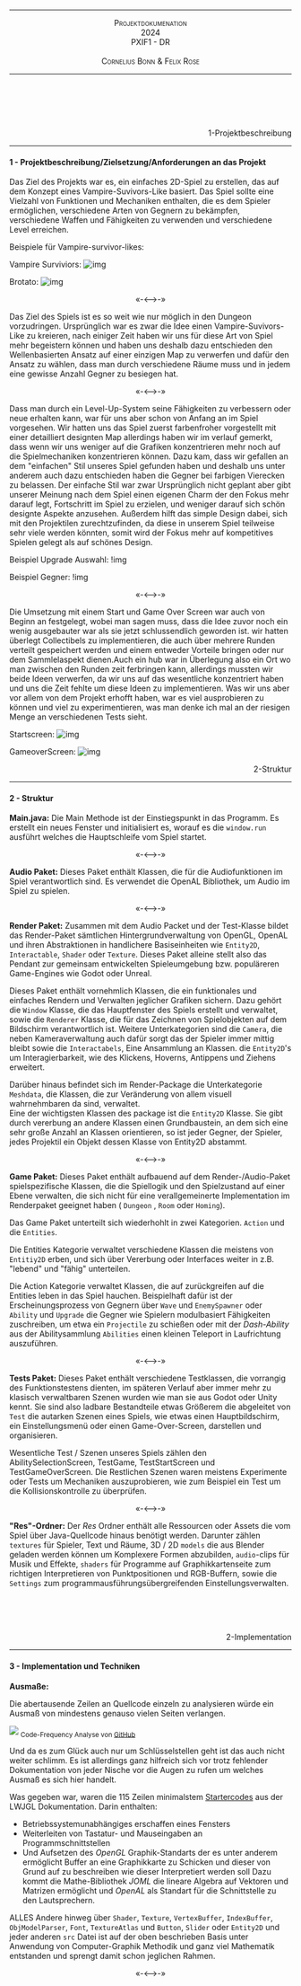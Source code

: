 <br><br><br><br><br><br><br><br><br><br><br><br><br><br><br><br>

---

<div style="font-variant:small-caps;text-align:center"> Projektdokumenation</div>
<div style="font-variant:small-caps;text-align:center"> 2024</div>
<div style="font-variant:small-caps;text-align:center">PXIF1 - DR</div>
<div style="visibility:hidden">a</div>
<div style="font-variant:small-caps;text-align:center"> Cornelius Bonn & Felix Rose</div>

---

<br><br><br><br>

<!--- Pagebreak --->
<div style="page-break-after: always"></div>


<div style="text-align:right">1-Projektbeschreibung</div>

---

#### 1 - Projektbeschreibung/Zielsetzung/Anforderungen an das Projekt
Das Ziel des Projekts war es, ein einfaches 2D-Spiel zu erstellen, das auf dem Konzept eines Vampire-Suvivors-Like basiert. Das Spiel sollte eine Vielzahl von Funktionen und Mechaniken enthalten, die es dem Spieler ermöglichen, verschiedene Arten von Gegnern zu bekämpfen, verschiedene Waffen und Fähigkeiten zu verwenden und verschiedene Level erreichen.

Beispiele für Vampire-survivor-likes:

Vampire Surviviors:
![img](https://www.google.com/url?sa=i&url=https%3A%2F%2Fstore.steampowered.com%2Fapp%2F1794680%2FVampire_Survivors%2F%3Fl%3Dgerman&psig=AOvVaw0rq2bjENvPxpmk43yCV4Yb&ust=1717449002421000&source=images&cd=vfe&opi=89978449&ved=0CBIQjRxqFwoTCOiShJ_qvYYDFQAAAAAdAAAAABAE)

Brotato:
![img](https://www.google.com/url?sa=i&url=https%3A%2F%2Fstore.steampowered.com%2Fapp%2F1942280%2FBrotato%2F%3Fl%3Dgerman%26curator_clanid%3D4218320&psig=AOvVaw2vImgqC4Ghyb-cTN0gvtta&ust=1717449090993000&source=images&cd=vfe&opi=89978449&ved=0CBIQjRxqFwoTCNiLksrqvYYDFQAAAAAdAAAAABAJ)

<p style="font-variant:small-caps" align="center">«-<—>-»</p> 

Das Ziel des Spiels ist es so weit wie nur möglich in den Dungeon vorzudringen. Ursprünglich war es zwar die Idee einen Vampire-Suvivors-Like zu kreieren, nach einiger Zeit haben wir uns für diese Art von Spiel mehr begeistern können und haben uns deshalb dazu entschieden den Wellenbasierten Ansatz auf einer einzigen Map zu verwerfen und dafür den Ansatz zu wählen, dass man durch verschiedene Räume muss und in jedem eine gewisse Anzahl Gegner zu besiegen hat. 

<p style="font-variant:small-caps" align="center">«-<—>-»</p> 

Dass man durch ein Level-Up-System seine Fähigkeiten zu verbessern oder neue erhalten kann, war für uns aber schon von Anfang an im Spiel vorgesehen. 
Wir hatten uns das Spiel zuerst farbenfroher vorgestellt mit einer detailliert designten Map allerdings haben wir im verlauf gemerkt, dass wenn wir uns weniger auf die Grafiken konzentrieren mehr noch auf die Spielmechaniken konzentrieren können. Dazu kam, dass wir gefallen an dem "einfachen" Stil unseres Spiel gefunden haben und deshalb uns unter anderem auch dazu entschieden haben die Gegner bei farbigen Vierecken zu belassen. Der einfache Stil war zwar Ursprünglich nicht geplant aber gibt unserer Meinung nach dem Spiel einen eigenen Charm der den Fokus mehr darauf legt, Fortschritt im Spiel zu erzielen, und weniger darauf sich schön designte Aspekte anzusehen.
Außerdem hilft das simple Design dabei, sich mit den Projektilen zurechtzufinden, da diese in unserem Spiel teilweise sehr viele werden könnten, somit wird der Fokus mehr auf kompetitives Spielen gelegt als auf schönes Design. 

Beispiel Upgrade Auswahl:
!img[]()

Beispiel Gegner:
!img[]()

<p style="font-variant:small-caps" align="center">«-<—>-»</p> 

Die Umsetzung mit einem Start und Game Over Screen war auch von Beginn an festgelegt, wobei man sagen muss, dass die Idee zuvor noch ein wenig ausgebauter war als sie jetzt schlussendlich geworden ist. wir hatten überlegt Collectibels zu implementieren, die auch über mehrere Runden verteilt gespeichert werden und einem entweder Vorteile bringen oder nur dem Sammlelaspekt dienen.Auch ein hub war in Überlegung also ein Ort wo man zwischen den Runden zeit ferbringen kann, allerdings mussten wir beide Ideen verwerfen, da wir uns auf das wesentliche konzentriert haben und uns die Zeit fehlte um diese Ideen zu implementieren.
Was wir uns aber vor allem von dem Projekt erhofft haben, war es viel ausprobieren zu können und viel zu experimentieren, was man denke ich mal an der riesigen Menge an verschiedenen Tests sieht.

Startscreen:
![img]()

GameoverScreen:
![img]()

<!--- Pagebreak --->
<div style="page-break-after: always"></div>


<div style="text-align:right">2-Struktur</div>

---

#### 2 - Struktur

**Main.java:**
Die Main Methode ist der Einstiegspunkt in das Programm. Es erstellt ein neues Fenster und initialisiert es, worauf es die ```window.run``` ausführt welches die Hauptschleife vom Spiel startet.

<p style="font-variant:small-caps" align="center">«-<—>-»</p> 

**Audio Paket:**
Dieses Paket enthält Klassen, die für die Audiofunktionen im Spiel verantwortlich sind. Es verwendet die OpenAL Bibliothek, um Audio im Spiel zu spielen.  

<p style="font-variant:small-caps" align="center">«-<—>-»</p> 

**Render Paket:**
Zusammen mit dem Audio Packet und der Test-Klasse bildet das Render-Paket sämtlichen Hintergrundverwaltung von OpenGL, OpenAL und ihren Abstraktionen in handlichere Basiseinheiten wie ```Entity2D```, ```Interactable```, ```Shader``` oder ```Texture```.
Dieses Paket alleine stellt also das Pendant zur gemeinsam entwickelten Spieleumgebung bzw.  populäreren Game-Engines wie Godot oder Unreal.

Dieses Paket enthält vornehmlich Klassen, die ein funktionales und einfaches Rendern und Verwalten jeglicher Grafiken sichern. Dazu gehört die ```Window``` Klasse, die das Hauptfenster des Spiels erstellt und verwaltet, sowie die ```Renderer``` Klasse, die für das Zeichnen von Spielobjekten auf dem Bildschirm verantwortlich ist.  Weitere Unterkategorien sind die ```Camera```, die neben Kameraverwaltung auch dafür sorgt das der Spieler immer mittig bleibt sowie die ```Interactabels```, Eine Ansammlung an Klassen. die ```Entity2D```'s um Interagierbarkeit, wie des Klickens, Hoverns, Antippens und Ziehens erweitert. 

Darüber hinaus befindet sich im Render-Package die Unterkategorie ```Meshdata```, die Klassen, die zur Veränderung von allem visuell wahrnehmbaren da sind, verwaltet.  
Eine der wichtigsten Klassen des package ist die ```Entity2D``` Klasse. Sie gibt durch vererbung an andere Klassen einen Grundbaustein, an dem sich eine sehr große Anzahl an Klassen orientieren, so ist jeder Gegner, der Spieler, jedes Projektil ein Objekt dessen Klasse von Entity2D abstammt.  

<p style="font-variant:small-caps" align="center">«-<—>-»</p> 

**Game Paket:**
Dieses Paket enthält aufbauend auf dem Render-/Audio-Paket spielspezifische Klassen, die die Spiellogik und den Spielzustand auf einer Ebene verwalten, die sich nicht für eine verallgemeinerte Implementation im Renderpaket geeignet haben ( ```Dungeon``` , ```Room``` oder ```Homing```). 

Das Game Paket unterteilt sich wiederhohlt in zwei Kategorien. ```Action``` und die ```Entities```. 

Die Entities Kategorie verwaltet verschiedene Klassen die meistens von ```Entitiy2D```  erben, und sich über Vererbung oder Interfaces weiter in z.B. "lebend" und "fähig" unterteilen. 

Die Action Kategorie verwaltet Klassen, die auf zurückgreifen auf die Entities leben in das Spiel hauchen. Beispielhaft dafür ist der Erscheinungsprozess von Gegnern über ```Wave``` und ```EnemySpawner``` oder ```Ability``` und ```Upgrade``` die Gegner wie Spielern modulbasiert Fähigkeiten zuschreiben, um etwa ein ```Projectile``` zu schießen oder mit der _Dash-Ability_ aus der Abilitysammlung ```Abilities``` einen kleinen Teleport in Laufrichtung auszuführen.

<p style="font-variant:small-caps" align="center">«-<—>-»</p> 

**Tests Paket:**
Dieses Paket enthält verschiedene Testklassen, die vorrangig des Funktionstestens dienten, im späteren Verlauf aber immer mehr zu klasisch verwaltbaren Szenen wurden wie man sie aus Godot oder Unity kennt. Sie sind also ladbare Bestandteile etwas Größerem die abgeleitet von ```Test``` die autarken Szenen eines Spiels, wie etwas einen Hauptbildschirm, ein Einstellungsmenü oder einen Game-Over-Screen, darstellen und organisieren.

Wesentliche Test / Szenen unseres Spiels zählen den AbilitySelectionScreen, TestGame, TestStartScreen und TestGameOverScreen. Die Restlichen Szenen waren meistens Experimente oder Tests um Mechaniken auszuprobieren, wie zum Beispiel ein Test um die Kollisionskontrolle zu überprüfen. 

<p style="font-variant:small-caps" align="center">«-<—>-»</p> 

**"Res"-Ordner:**
Der *Res* Ordner enthält alle Ressourcen oder Assets die vom Spiel über Java-Quellcode hinaus benötigt werden. Darunter zählen ```textures``` für Spieler, Text und Räume, 3D / 2D ```models``` die aus Blender geladen werden können um Komplexere Formen abzubilden,  ```audio```-clips für Musik und Effekte, ```shaders``` für Programme auf Graphikkartenseite zum richtigen Interpretieren von Punktpositionen und RGB-Buffern, sowie die ```Settings``` zum programmausführungsübergreifenden Einstellungsverwalten.

<br><br><br>
<!--- Pagebreak --->
<div style="page-break-after: always"></div>


<div style="text-align:right">2-Implementation</div>

---

#### 3 - Implementation und Techniken

**Ausmaße:**

Die abertausende Zeilen an Quellcode einzeln zu analysieren würde ein Ausmaß von mindestens genauso vielen Seiten verlangen.

![](https://cdn.discordapp.com/attachments/801184991316148254/1246957936576565298/image.png?ex=665e4793&is=665cf613&hm=c1b9862696b43d59dca27c08723681cc6e4537a82085e1dd63f33692ff40a40b&)
<sub>Code-Frequency Analyse von [GitHub](https://github.com/Databus3301/Lwjgl-Experiments/graphs/code-frequency)</sub>

Und da es zum Glück auch nur um Schlüsselstellen geht ist das auch nicht weiter schlimm. Es ist allerdings ganz hilfreich sich vor trotz fehlender Dokumentation von jeder Nische vor die Augen zu rufen um welches Ausmaß es sich hier handelt.

Was gegeben war, waren die 115 Zeilen minimalstem [Startercodes](https://www.lwjgl.org/guide)  aus der LWJGL Dokumentation. Darin enthalten: 
- Betriebssystemunabhängiges erschaffen eines Fensters
- Weiterleiten von Tastatur- und Mauseingaben an Programmschnittstellen 
- Und Aufsetzen des *OpenGL* Graphik-Standarts der es unter anderem ermöglicht Buffer an eine Graphikkarte zu Schicken und dieser von Grund auf zu beschreiben wie dieser Interpretiert werden soll
Dazu kommt die Mathe-Bibliothek *JOML* die lineare Algebra auf Vektoren und Matrizen ermöglicht und *OpenAL* als Standart für die Schnittstelle zu den Lautsprechern.

ALLES Andere hinweg über ```Shader```, ```Texture```, ```VertexBuffer```, ```IndexBuffer```, ```ObjModelParser```, ```Font```, ```TextureAtlas``` und ```Button```, ```Slider``` oder ```Entity2D``` und jeder anderen ```src``` Datei ist auf der oben beschrieben Basis unter Anwendung von Computer-Graphik Methodik und ganz viel Mathematik entstanden und sprengt damit schon jeglichen Rahmen. 


<p style="font-variant:small-caps" align="center">«-<—>-»</p> 